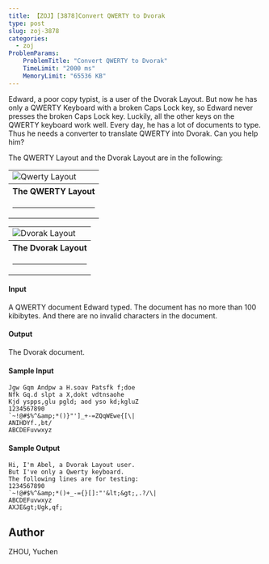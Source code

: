 ```yaml
---
title: 【ZOJ】[3878]Convert QWERTY to Dvorak
type: post
slug: zoj-3878
categories:
  - zoj
ProblemParams:
    ProblemTitle: "Convert QWERTY to Dvorak"
    TimeLimit: "2000 ms"
    MemoryLimit: "65536 KB"
---
```


Edward, a poor copy typist, is a user of the Dvorak Layout. But now he has only a QWERTY Keyboard with a broken Caps Lock key, so Edward never presses the broken Caps Lock key. Luckily, all the other keys on the QWERTY keyboard work well. Every day, he has a lot of documents to type. Thus he needs a converter to translate QWERTY into Dvorak. Can you help him?

The QWERTY Layout and the Dvorak Layout are in the following:

<table align="center"><tbody><tr><td><img src="https://r2-oj.boiltask.com/zoj-3878/b13d54e5878cd597fd13d0447f08700a" alt="Qwerty Layout"></td></tr><tr><th>The QWERTY Layout</th></tr><tr><td><hr></td></tr></tbody></table>

<table align="center"><tbody><tr><td><img src="https://r2-oj.boiltask.com/zoj-3878/2b430ed719663c06306fb8a562169571" alt="Dvorak Layout"></td></tr><tr><th>The Dvorak Layout</th></tr><tr><td><hr></td></tr></tbody></table>

#### Input

A QWERTY document Edward typed. The document has no more than 100 kibibytes. And there are no invalid characters in the document.

#### Output

The Dvorak document.

#### Sample Input

```
Jgw Gqm Andpw a H.soav Patsfk f;doe
Nfk Gq.d slpt a X,dokt vdtnsaohe
Kjd yspps,glu pgld; aod yso kd;kgluZ
1234567890
`~!@#$%^&amp;*()}"']_+-=ZQqWEwe{[\|
ANIHDYf.,bt/
ABCDEFuvwxyz

```

#### Sample Output

```
Hi, I'm Abel, a Dvorak Layout user.
But I've only a Qwerty keyboard.
The following lines are for testing:
1234567890
`~!@#$%^&amp;*()+_-={}[]:"'&lt;&gt;,.?/\|
ABCDEFuvwxyz
AXJE&gt;Ugk,qf;

```

## Author

ZHOU, Yuchen
